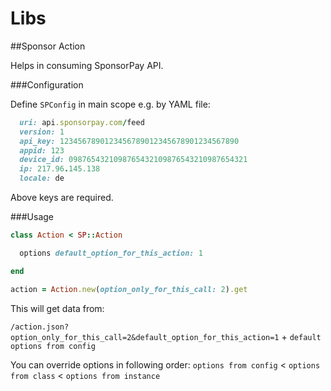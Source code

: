 Libs
====

##Sponsor Action

Helps in consuming SponsorPay API.

###Configuration

Define ```SPConfig``` in main scope e.g. by YAML file:

```ruby
  uri: api.sponsorpay.com/feed
  version: 1
  api_key: 1234567890123456789012345678901234567890
  appid: 123
  device_id: 0987654321098765432109876543210987654321
  ip: 217.96.145.138
  locale: de
```

Above keys are required.

###Usage

```ruby
class Action < SP::Action

  options default_option_for_this_action: 1

end

action = Action.new(option_only_for_this_call: 2).get
```

This will get data from:

```/action.json?option_only_for_this_call=2&default_option_for_this_action=1``` + ```default options from config```

You can override options in following order:
```options from config``` < ```options from class``` < ```options from
instance```
